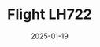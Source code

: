 ---
layout: photo-detail
title: "Flight LH722"
date: 2025-01-19
collection: photos
header:
  teaser: "https://kw-aviation.oss-cn-beijing.aliyuncs.com/25.1.19.LH772.jpg"
shooting_date: 2025-01-19
flight_number: "LH722"
airline: "Lufthansa"
origin_destination: "MUC-PEK"
registration_number: "D-AIXT"
aircraft_type: "Airbus A350-900"
livery: "-"
---